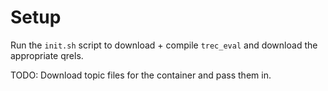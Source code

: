 # Setup

Run the `init.sh` script to download + compile `trec_eval` and download the appropriate qrels.

TODO: Download topic files for the container and pass them in.